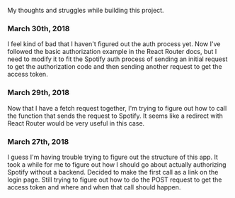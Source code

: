 My thoughts and struggles while building this project.

### March 30th, 2018
I feel kind of bad that I haven't figured out the auth process yet. Now I've followed the basic authorization example in the React Router docs, but I need to modify it to fit the Spotify auth process of sending an initial request to get the authorization code and then sending another request to get the access token.

### March 29th, 2018
Now that I have a fetch request together, I'm trying to figure out how to call the function that sends the request to Spotify. It seems like a redirect with React Router would be very useful in this case.

### March 27th, 2018
I guess I'm having trouble trying to figure out the structure of this app. It took a while for me to figure out how I should go about actually authorizing Spotify without a backend. Decided to make the first call as a link on the login page. Still trying to figure out how to do the POST request to get the access token and where and when that call should happen.
